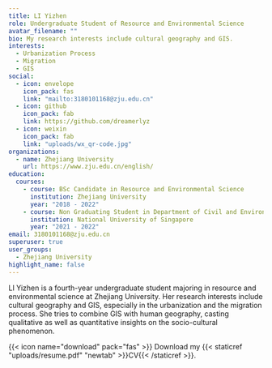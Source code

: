 ```yaml
---
title: LI Yizhen
role: Undergraduate Student of Resource and Environmental Science
avatar_filename: ""
bio: My research interests include cultural geography and GIS.
interests:
  - Urbanization Process
  - Migration
  - GIS
social:
  - icon: envelope
    icon_pack: fas
    link: "mailto:3180101168@zju.edu.cn"
  - icon: github
    icon_pack: fab
    link: https://github.com/dreamerlyz
  - icon: weixin
    icon_pack: fab
    link: "uploads/wx_qr-code.jpg"
organizations:
  - name: Zhejiang University
    url: https://www.zju.edu.cn/english/
education:
  courses:
    - course: BSc Candidate in Resource and Environmental Science
      institution: Zhejiang University
      year: "2018 - 2022"
    - course: Non Graduating Student in Department of Civil and Environmental Engineering
      institution: National University of Singapore
      year: "2021 - 2022"
email: 3180101168@zju.edu.cn
superuser: true
user_groups:
  - Zhejiang University
highlight_name: false
---
```

LI Yizhen is a fourth-year undergraduate student majoring in resource and environmental science at Zhejiang University. Her research interests include cultural geography and GIS, especially in the urbanization and the migration process. She tries to combine GIS with human geography, casting qualitative as well as quantitative insights on the socio-cultural phenomenon.

{{< icon name="download" pack="fas" >}} Download my {{< staticref "uploads/resume.pdf" "newtab" >}}CV{{< /staticref >}}.
